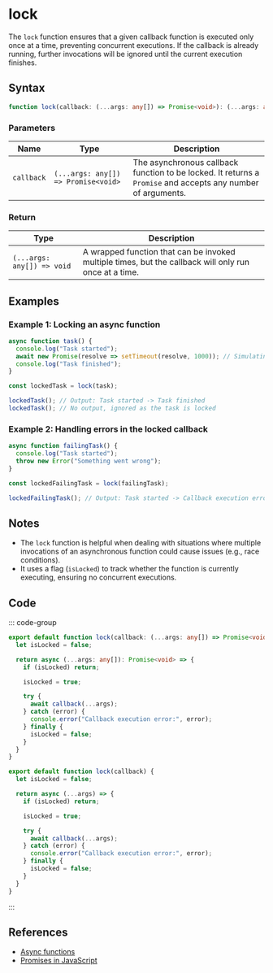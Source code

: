 # lock

The `lock` function ensures that a given callback function is executed only once at a time, preventing concurrent executions. If the callback is already running, further invocations will be ignored until the current execution finishes.

## Syntax

```typescript
function lock(callback: (...args: any[]) => Promise<void>): (...args: any[]) => void;
```

### Parameters

| Name      | Type                         | Description                                                            |
|-----------|------------------------------|------------------------------------------------------------------------|
| `callback`| `(...args: any[]) => Promise<void>` | The asynchronous callback function to be locked. It returns a `Promise` and accepts any number of arguments. |

### Return

| Type                                | Description                                                         |
|-------------------------------------|---------------------------------------------------------------------|
| `(...args: any[]) => void`          | A wrapped function that can be invoked multiple times, but the callback will only run once at a time. |

## Examples

### Example 1: Locking an async function

```typescript
async function task() {
  console.log("Task started");
  await new Promise(resolve => setTimeout(resolve, 1000)); // Simulating async work
  console.log("Task finished");
}

const lockedTask = lock(task);

lockedTask(); // Output: Task started -> Task finished
lockedTask(); // No output, ignored as the task is locked
```

### Example 2: Handling errors in the locked callback

```typescript
async function failingTask() {
  console.log("Task started");
  throw new Error("Something went wrong");
}

const lockedFailingTask = lock(failingTask);

lockedFailingTask(); // Output: Task started -> Callback execution error: Error: Something went wrong
```

## Notes

- The `lock` function is helpful when dealing with situations where multiple invocations of an asynchronous function could cause issues (e.g., race conditions).
- It uses a flag (`isLocked`) to track whether the function is currently executing, ensuring no concurrent executions.

## Code

::: code-group
```typescript
export default function lock(callback: (...args: any[]) => Promise<void>): (...args: any[]) => void {
  let isLocked = false;

  return async (...args: any[]): Promise<void> => {
    if (isLocked) return;

    isLocked = true;

    try {
      await callback(...args);
    } catch (error) {
      console.error("Callback execution error:", error);
    } finally {
      isLocked = false;
    }
  }
}
```

```javascript
export default function lock(callback) {
  let isLocked = false;

  return async (...args) => {
    if (isLocked) return;

    isLocked = true;

    try {
      await callback(...args);
    } catch (error) {
      console.error("Callback execution error:", error);
    } finally {
      isLocked = false;
    }
  }
}
```
:::

## References

- [Async functions](https://developer.mozilla.org/en-US/docs/Web/JavaScript/Reference/Statements/async_function)
- [Promises in JavaScript](https://developer.mozilla.org/en-US/docs/Web/JavaScript/Guide/Using_promises)